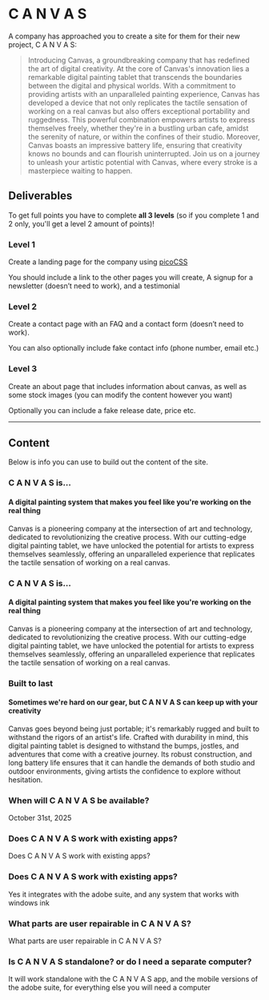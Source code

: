 # C A N V A S

A company has approached you to create a site for them for their new project, C A N V A S:

> Introducing Canvas, a groundbreaking company that has redefined the art of digital creativity. At the core of Canvas's innovation lies a remarkable digital painting tablet that transcends the boundaries between the digital and physical worlds. With a commitment to providing artists with an unparalleled painting experience, Canvas has developed a device that not only replicates the tactile sensation of working on a real canvas but also offers exceptional portability and ruggedness. This powerful combination empowers artists to express themselves freely, whether they're in a bustling urban cafe, amidst the serenity of nature, or within the confines of their studio. Moreover, Canvas boasts an impressive battery life, ensuring that creativity knows no bounds and can flourish uninterrupted. Join us on a journey to unleash your artistic potential with Canvas, where every stroke is a masterpiece waiting to happen.

## Deliverables

To get full points you have to complete **all 3 levels** (so if you complete 1 and 2 only, you'll get a level 2 amount of points)!


### Level 1

Create a landing page for the company using [picoCSS](https://picocss.com/)

You should include a link to the other pages you will create, A signup for a newsletter (doesn’t need to work), and a testimonial


### Level 2

Create a contact page with an FAQ and a contact form (doesn’t need to work). 

You can also optionally include fake contact info (phone number, email etc.) 


### Level 3

Create an about page that includes information about canvas, as well as some stock images (you can modify the content however you want)

Optionally you can include a fake release date, price etc.

---

## Content

Below is info you can use to build out the content of the site.


### C A N V A S is...

#### A digital painting system that makes you feel like you're working on the real thing

Canvas is a pioneering company at the intersection of art and technology, dedicated to revolutionizing the creative process. With our cutting-edge digital painting tablet, we have unlocked the potential for artists to express themselves seamlessly, offering an unparalleled experience that replicates the tactile sensation of working on a real canvas.

### C A N V A S is...

#### A digital painting system that makes you feel like you're working on the real thing

Canvas is a pioneering company at the intersection of art and technology, dedicated to revolutionizing the creative process. With our cutting-edge digital painting tablet, we have unlocked the potential for artists to express themselves seamlessly, offering an unparalleled experience that replicates the tactile sensation of working on a real canvas.

### Built to last

#### Sometimes we're hard on our gear, but C A N V A S can keep up with your creativity

Canvas goes beyond being just portable; it's remarkably rugged and built to withstand the rigors of an artist's life. Crafted with durability in mind, this digital painting tablet is designed to withstand the bumps, jostles, and adventures that come with a creative journey. Its robust construction, and long battery life ensures that it can handle the demands of both studio and outdoor environments, giving artists the confidence to explore without hesitation.

### When will C A N V A S be available?

October 31st, 2025

### Does C A N V A S work with existing apps?

Does C A N V A S work with existing apps?

### Does C A N V A S work with existing apps?

Yes it integrates with the adobe suite, and any system that works with windows ink

### What parts are user repairable in C A N V A S?

What parts are user repairable in C A N V A S?

### Is C A N V A S standalone? or do I need a separate computer?

It will work standalone with the C A N V A S app, and the mobile versions of the adobe suite, for everything else you will need a computer
